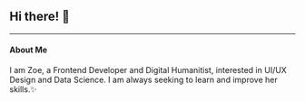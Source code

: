 ## Hi there! 👩
****
#### About Me
I am Zoe, a Frontend Developer and Digital Humanitist,  interested in UI/UX Design and Data Science. I am always seeking to learn and improve her skills.✨




<!--
**sanyuezoe/sanyuezoe** is a ✨ _special_ ✨ repository because its `README.md` (this file) appears on your GitHub profile.

Here are some ideas to get you started:

- 🔭 I’m currently working on ...
- 🌱 I’m currently learning ...
- 👯 I’m looking to collaborate on ...
- 🤔 I’m looking for help with ...
- 💬 Ask me about ...
- 📫 How to reach me: ...
- 😄 Pronouns: ...
- ⚡ Fun fact: ...
-->
